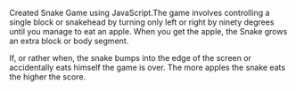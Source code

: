 Created Snake Game using JavaScript.The game involves controlling a single block or snakehead by turning only left or right by ninety degrees until you manage to eat an apple. When you get the apple, the Snake grows an extra block or body segment.

If, or rather when, the snake bumps into the edge of the screen or accidentally eats himself the game is over. The more apples the snake eats the higher the score.
